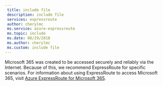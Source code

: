```yaml
---
 title: include file
 description: include file
 services: expressroute
 author: cherylmc
 ms.service: azure-expressroute
 ms.topic: include
 ms.date: 08/29/2018
 ms.author: cherylmc
 ms.custom: include file
---
```

Microsoft 365 was created to be accessed securely and reliably via the Internet. Because of this, we recommend ExpressRoute for specific scenarios. For information about using ExpressRoute to access Microsoft 365, visit [Azure ExpressRoute for Microsoft 365](/microsoft-365/enterprise/azure-expressroute).
